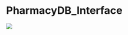 # PharmacyDB_Interface
![]([https://github.com/k33ptoo/JavaFX-MySQL-Login/blob/master/img.png](https://github.com/mohammedgamal2002/PharmacyDB_Interface/blob/master/Pharmacist%20DB.pdf))
